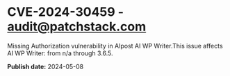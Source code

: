 # CVE-2024-30459 - audit@patchstack.com

Missing Authorization vulnerability in AIpost AI WP Writer.This issue affects AI WP Writer: from n/a through 3.6.5.



**Publish date:** 2024-05-08
